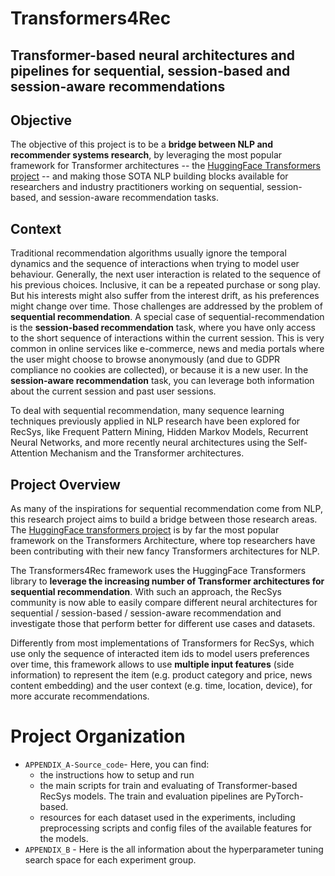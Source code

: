 # Transformers4Rec
## Transformer-based neural architectures and pipelines for sequential, session-based and session-aware recommendations


## Objective
The objective of this project is to be a **bridge between NLP and recommender systems research**, by leveraging the most popular framework for Transformer architectures -- the [HuggingFace Transformers project](https://github.com/huggingface/transformers) -- and making those SOTA NLP building blocks available for researchers and industry practitioners working on sequential, session-based, and session-aware recommendation tasks.


## Context
Traditional recommendation algorithms usually ignore the temporal dynamics and the sequence of interactions when trying to model user behaviour. Generally, the next user interaction is related to the sequence of his previous choices. Inclusive, it can be a repeated purchase or song play. But his interests might also suffer from the interest drift, as his preferences might change over time. Those challenges are addressed by the problem of **sequential recommendation**. 
A special case of sequential-recommendation is the **session-based recommendation** task, where you have only access to the short sequence of interactions within the current session. This is very common in online services like e-commerce, news and media portals where the user might choose to browse anonymously (and due to GDPR compliance no cookies are collected), or because it is a new user. In the **session-aware recommendation** task,  you can leverage both information about the current session and past user sessions. 

To deal with sequential recommendation, many sequence learning techniques previously applied in NLP research have been explored for RecSys, like Frequent Pattern Mining, Hidden Markov Models, Recurrent Neural Networks, and more recently neural architectures using the Self-Attention Mechanism and the Transformer architectures.

## Project Overview
As many of the inspirations for sequential recommendation come from NLP, this research project aims to build a bridge between those research areas.
The [HuggingFace transformers project](https://github.com/huggingface/transformers) is by far the most popular framework on the Transformers Architecture, where top researchers have been contributing with their new fancy Transformers architectures for NLP.

The Transformers4Rec framework uses the HuggingFace Transformers library to **leverage the increasing number of Transformer architectures for sequential recommendation**.
With such an approach, the RecSys community is now able to easily compare different neural architectures for sequential / session-based / session-aware recommendation and investigate those that perform better for different use cases and datasets.

Differently from most implementations of Transformers for RecSys, which use only the sequence of interacted item ids to model users preferences over time, this framework allows to use **multiple input features** (side information) to represent the item (e.g. product category and price, news content embedding) and the user context (e.g. time, location, device), for more accurate recommendations.

# Project Organization

- `APPENDIX_A-Source_code`- Here, you can find:
    -  the instructions how to setup and run
    -  the main scripts for train and evaluating of Transformer-based RecSys models. The train and evaluation pipelines are PyTorch-based.
    -  resources for each dataset used in the experiments, including preprocessing scripts and config files of the available features for the models.
- `APPENDIX_B` - Here is the all information about the hyperparameter tuning search space for each experiment group. 
